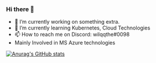### Hi there 👋

- 🔭 I’m currently working on something extra.
- 🌱 I’m currently learning Kubernetes, Cloud Technologies
- 📫 How to reach me on Discord: wilqqthe#0098
- Mainly Involved in MS Azure technologies


[![Anurag's GitHub stats](https://github-readme-stats.vercel.app/api?username=wilqq-the)](https://github.com/anuraghazra/github-readme-stats)
